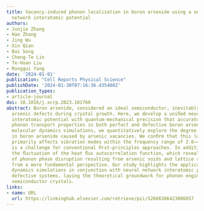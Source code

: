 ```yaml
---
title: Vacancy-induced phonon localization in boron arsenide using a unified neural
  network interatomic potential
authors:
- Junjie Zhang
- Hao Zhang
- Jing Wu
- Xin Qian
- Bai Song
- Cheng-Te Lin
- Te-Huan Liu
- Ronggui Yang
date: '2024-01-01'
publication: "Cell Reports Physical Science"
publishDate: '2024-01-30T07:16:36.435400Z'
publication_types:
- article-journal
doi: 10.1016/j.xcrp.2023.101760
abstract: Boron arsenide, considered an ideal semiconductor, inevitably introduces
  arsenic defects during crystal growth. Here, we develop a uniﬁed neural network
  interatomic potential with quantum-mechanical precision that accurately describes
  phonon transport properties in both perfect and defective boron arsenides. Through
  molecular dynamics simulations, we quantitatively explore the degree of phonon localization
  in boron arsenide caused by arsenic vacancies. We conﬁrm that this localization
  primarily affects vibration modes within the frequency range of 2.0–4.0 THz, which
  is a challenge for conventional ﬁrst-principles approaches. In addition, we examine
  the ﬂuctuation of the heat ﬂux autocorrelation function, which reveals the extent
  of phonon phase disruption resulting from arsenic voids and lattice anharmonicity
  from a more fundamental perspective. Our study highlights the applicability of molecular
  dynamics simulations in conjunction with neural network interatomic potential for
  defective systems, laying the theoretical groundwork for phonon engineering in real
  semiconductor crystals.
links:
- name: URL
  url: https://linkinghub.elsevier.com/retrieve/pii/S2666386423006057
---
```

